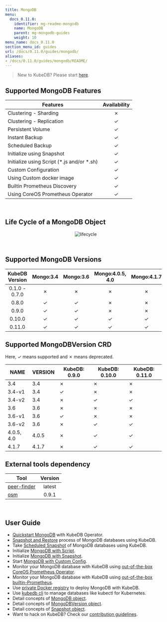```yaml
---
title: MongoDB
menu:
  docs_0.11.0:
    identifier: mg-readme-mongodb
    name: MongoDB
    parent: mg-mongodb-guides
    weight: 10
menu_name: docs_0.11.0
section_menu_id: guides
url: /docs/0.11.0/guides/mongodb/
aliases:
- /docs/0.11.0/guides/mongodb/README/
---
```


> New to KubeDB? Please start [here](/docs/0.11.0/concepts/README).

## Supported MongoDB Features

|                   Features                   | Availability |
| -------------------------------------------- | :----------: |
| Clustering - Sharding                        |   &#10007;   |
| Clustering - Replication                     |   &#10003;   |
| Persistent Volume                            |   &#10003;   |
| Instant Backup                               |   &#10003;   |
| Scheduled Backup                             |   &#10003;   |
| Initialize using Snapshot                    |   &#10003;   |
| Initialize using Script (\*.js and/or \*.sh) |   &#10003;   |
| Custom Configuration                         |   &#10003;   |
| Using Custom docker image                    |   &#10003;   |
| Builtin Prometheus Discovery                 |   &#10003;   |
| Using CoreOS Prometheus Operator             |   &#10003;   |

<br/>

## Life Cycle of a MongoDB Object

<p align="center">
  <img alt="lifecycle"  src="/docs/0.11.0/images/mongodb/mgo-lifecycle.png">
</p>

<br/>

## Supported MongoDB Versions

| KubeDB Version | Mongo:3.4 | Mongo:3.6 | Mongo:4.0.5, 4.0 | Mongo:4.1.7 |
| :------------: | :-------: | :-------: | :--------------: | :---------: |
| 0.1.0 - 0.7.0  | &#10007;  | &#10007;  |     &#10007;     |  &#10007;   |
|     0.8.0      | &#10003;  | &#10003;  |     &#10007;     |  &#10007;   |
|     0.9.0      | &#10003;  | &#10003;  |     &#10007;     |  &#10007;   |
|     0.10.0     | &#10003;  | &#10003;  |     &#10003;     |  &#10003;   |
|     0.11.0     | &#10003;  | &#10003;  |     &#10003;     |  &#10003;   |

## Supported MongoDBVersion CRD

Here, &#10003; means supported and &#10007; means deprecated.

|    NAME    | VERSION | KubeDB: 0.9.0 | KubeDB: 0.10.0 | KubeDB: 0.11.0 |
| ---------- | ------- | ------------- | -------------- | -------------- |
| 3.4        | 3.4     | &#10007;      | &#10007;       | &#10007;       |
| 3.4-v1     | 3.4     | &#10003;      | &#10007;       | &#10007;       |
| 3.4-v2     | 3.4     | &#10007;      | &#10003;       | &#10003;       |
| 3.6        | 3.6     | &#10007;      | &#10007;       | &#10007;       |
| 3.6-v1     | 3.6     | &#10003;      | &#10007;       | &#10007;       |
| 3.6-v2     | 3.6     | &#10007;      | &#10003;       | &#10003;       |
| 4.0.5, 4.0 | 4.0.5   | &#10007;      | &#10003;       | &#10003;       |
| 4.1.7      | 4.1.7   | &#10007;      | &#10003;       | &#10003;       |

## External tools dependency

|                                     Tool                                     | Version |
| ---------------------------------------------------------------------------- | :-----: |
| [peer-finder](https://github.com/kubernetes/contrib/tree/master/peer-finder) | latest  |
| [osm](https://github.com/appscode/osm)                                       |  0.9.1  |

<br/>

## User Guide

- [Quickstart MongoDB](/docs/0.11.0/guides/mongodb/quickstart/quickstart) with KubeDB Operator.
- [Snapshot and Restore](/docs/0.11.0/guides/mongodb/snapshot/backup-and-restore) process of MongoDB databases using KubeDB.
- Take [Scheduled Snapshot](/docs/0.11.0/guides/mongodb/snapshot/scheduled-backup) of MongoDB databases using KubeDB.
- Initialize [MongoDB with Script](/docs/0.11.0/guides/mongodb/initialization/using-script).
- Initialize [MongoDB with Snapshot](/docs/0.11.0/guides/mongodb/initialization/using-snapshot).
- Start [MongoDB with Custom Config](/docs/0.11.0/guides/mongodb/custom-config/using-custom-config).
- Monitor your MongoDB database with KubeDB using [out-of-the-box CoreOS Prometheus Operator](/docs/0.11.0/guides/mongodb/monitoring/using-coreos-prometheus-operator).
- Monitor your MongoDB database with KubeDB using [out-of-the-box builtin-Prometheus](/docs/0.11.0/guides/mongodb/monitoring/using-builtin-prometheus).
- Use [private Docker registry](/docs/0.11.0/guides/mongodb/private-registry/using-private-registry) to deploy MongoDB with KubeDB.
- Use [kubedb cli](/docs/0.11.0/guides/mongodb/cli/cli) to manage databases like kubectl for Kubernetes.
- Detail concepts of [MongoDB object](/docs/0.11.0/concepts/databases/mongodb).
- Detail concepts of [MongoDBVersion object](/docs/0.11.0/concepts/catalog/mongodb).
- Detail concepts of [Snapshot object](/docs/0.11.0/concepts/snapshot).
- Want to hack on KubeDB? Check our [contribution guidelines](/docs/0.11.0/CONTRIBUTING).

